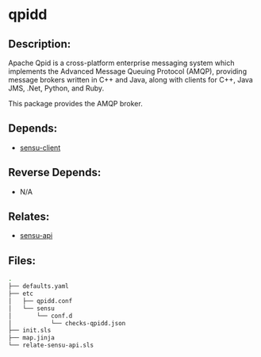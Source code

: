 # qpidd

## Description:

Apache Qpid is a cross-platform enterprise messaging system which implements the Advanced Message Queuing Protocol (AMQP), providing message brokers written in C++ and Java, along with clients for C++, Java JMS, .Net, Python, and Ruby.

This package provides the AMQP broker.

## Depends:

  -  [sensu-client](/salt/sensu-client)

## Reverse Depends:

  -  N/A

## Relates:

  -  [sensu-api](/salt/sensu-api)

## Files:

```bash
.
├── defaults.yaml
├── etc
│   ├── qpidd.conf
│   └── sensu
│       └── conf.d
│           └── checks-qpidd.json
├── init.sls
├── map.jinja
└── relate-sensu-api.sls
```
